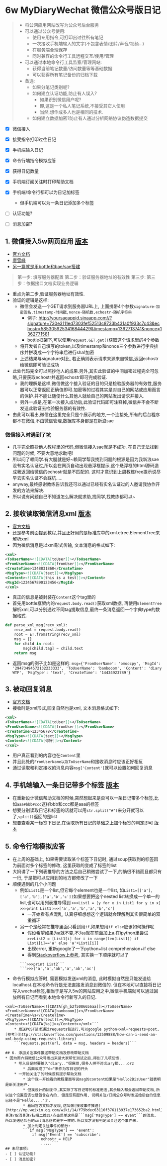# 6w MyDiaryWechat 微信公众号版日记

> * 将公网应用网站改写为公众号后台服务
> * 可以通过公众号使用:
>     * 使用专用指令,可打印出过往所有笔记
>     * 一次接收手机端输入的文字(不包含表情/图片/声音/视频...)
>     * 在服务端合理保存
>     * 同时兼容的命令行工具远程交互/使用/管理
> * 可以通过本地命令行工具监察/管理网站:
>     * 获得当前笔记数量/访问数量等等基础数据
>     * 可以获得所有笔记备份的归档下载
> * 备选:
>     * 如果分笔记类别呢?
>     * 如何建立认证功能,防止有人误入?
>         * 如果识别微信用户呢?
>         * 即,这是一个私人笔记系统,不接受其它人使用
>         * 当然,想作成多人也是相同的技术.
>     * 如何建立数据加密?防止有人通过分析网络协议伪造数据提交

- [x] 微信接入
- [x] 接受指令打印过往日记
- [x] 手机端输入日记
- [x] 命令行端指令模拟应答
- [x] 获得日记数量
- [x] 手机端订阅关注时打印帮助文档
- [x] 手机端/命令行都可以为日记加标签
    * 但手机端可以为一条日记添加多个标签
- [ ] 认证功能?
- [ ] 消息加密?


## 1. 微信接入5w网页应用 [版本](https://github.com/bambooom/OMOOC2py/commit/7659df107d5975759bd7cbb27114ead46adcb586)
* [官方文档](http://mp.weixin.qq.com/wiki/16/1e87586a83e0e121cc3e808014375b74.html)
* [廖雪峰](http://www.liaoxuefeng.com/article/0013900476318564121d01facf844cba508396f95d9bb82000)
* [另一篇就是用bottle和bae/sae搭建](http://www.cnblogs.com/weishun/p/weixin-publish-developing.html)
> 第一步: 填写服务器配置
> 第二步：验证服务器地址的有效性
> 第三步: 第三步：依据接口文档实现业务逻辑

* 重点为第二步,验证服务器地址有效性. 
* 验证的逻辑是这样:
	* 微信会发送一个GET请求到服务器URL上, 上面携带4个参数```signature-加密签名,timestamp-时间戳,nonce-随机数,echostr-随机字符串```
		* 例子: http://yoursaeappid.sinaapp.com//?signature=730e3111ed7303fef52513c8733b431a0f933c7c43&echostr=5853059253416844429&timestamp=1362713741&nonce=1362771581
		* bottle框架下,可以使用```request.GET.get()```获取这个请求里的4个参数
	* 将开发者自己填写的token,以及timestamp和nonce三个参数进行字典排序并拼凑成一个字符串后进行sha1加密
	* 上述结果与signature对比, 若正确则表示请求来源来自微信,返回echostr给微信即可验证成功
* 此处代码完全可以照抄他人的成果.另外,其实此验证的中间加密过程完全可忽略,只要获取echostr并返回echostr即可完成验证.
	* 我的理解是这样,微信做这个接入验证的目的只是检验服务器的有效性,服务器可以正常返回正确值即可.加密等的过程其实是对自己的网站或应用而言的保护.并不能让随便什么其他人就给自己的网站发出请求并接入.
	* 另外一点是,在第一次接入成功后,此验证代码即可注释掉,微信并不会不断发送此验证去检验服务器的有效性.
* 由此可以看出,微信在这里完全只是个展示的地方,一个连接处,所有的后台程序都不在微信,不由微信管理,数据库本身都是在新浪sae

### 微信接入时遇到了坑
* 几乎完全照抄他人教程里的代码,但微信接入sae就是不成功. 在自己无法找到问题的时候, 不要大意地求助吧!
* 所以问了赖同学.有大腿就是好~赖同学帮我找到问题的根源是因为我新浪sae没有实名认证过,所以会在网页自动出现悬浮框提示,这个悬浮框的html源码造成我返回给微信的echostr就是不匹配的. 这时才意识到上周教练free提示说尽早去实名认证不会踩坑.....
* anyway,最终感谢教练告诉我还可以通过已经有实名认证过的人邀请我协作开发的方法来解决.
* 所以说有问题自己不知道怎么解决就求助,找同学,找教练都可以~

## 2. 接收读取微信消息xml [版本](https://github.com/bambooom/OMOOC2py/commit/498429866d5f94b1c0da7c22375e4183b1d63563)
* [官方文档](http://mp.weixin.qq.com/wiki/17/fc9a27730e07b9126144d9c96eaf51f9.html)
* 还是参考前面提到教程,并且正好用的是标准库中的xml.etree.ElementTree来解析xml
* 因为微信消息是以xml形式传输, 文本消息的格式如下:
```xml
<xml>
<ToUserName><![CDATA[toUser]]></ToUserName>
<FromUserName><![CDATA[fromUser]]></FromUserName> 
<CreateTime>1348831860</CreateTime>
<MsgType><![CDATA[text]]></MsgType>
<Content><![CDATA[this is a test]]></Content>
<MsgId>1234567890123456</MsgId>
</xml>
```
* 真正的信息是被封装在```Content```这个tag里的
* 首先用bottle框架内的```request.body.read()```获取xml数据, 再使用```ElementTree```解析xml,可以分别通过不同tag提取信息,最终一条消息返回一个字典type的数据格式.
```python
def parse_xml_msg(recv_xml):
	recv_xml = request.body.read()
	root = ET.fromstring(recv_xml)
	msg = {}
	for child in root:
		msg[child.tag] = child.text
	return msg
```
* 返回msg的例子比如是这样的: ```msg={'FromUserName': 'omoocpy', 'MsgId': '29473494572132233333', 'ToUserName': 'bambooom', 'Content': 'diary WTF', 'MsgType': 'text', 'CreateTime': '14434923789'}```

## 3. 被动回复消息
* [官方文档](http://mp.weixin.qq.com/wiki/18/c66a9f0b5aa952346e46dc39de20f672.html)
* 接收时是xml形式,回复自然也是xml, 文本消息格式如下:
```xml
<xml>
<ToUserName><![CDATA[toUser]]></ToUserName>
<FromUserName><![CDATA[fromUser]]></FromUserName>
<CreateTime>12345678</CreateTime>
<MsgType><![CDATA[text]]></MsgType>
<Content><![CDATA[你好]]></Content>
</xml>
```
* 用户真正看到的内容也在```Content```里
* 并且此处的```FromUserName以及ToUserName```和接收消息时应该正好相反
* 通过读取和判定接收的消息内容```msg['Content']```就可以设置如何回复消息

## 4. 手机端输入一条日记带多个标签 [版本](https://github.com/bambooom/OMOOC2py/commit/5450c0abfbc87d11b7831923204eed306b801ebc)
* 在重新设计微信帮助文档的时候,突然想起来是否可以一条日记带多个标签,比如```aaa#bbb#ccc```这样bbb和ccc都是aaa的标签
* 想要分别读取日记和标签的话就可以用```str.split("#")```来分开就可以了,```split()```返回的是list
* 想要查看某一标签下日记,在读取所有日记的基础之上加个标签的判定即可 [版本](https://github.com/bambooom/OMOOC2py/commit/a8c0881315155457838d385d06eca112838a932c)

## 5. 命令行端模拟应答
* 在上周的基础上, 如果需要读取某个标签下日记时, 通过soup获取到的标签因为前面对多个标签的修改, 这里获取的变成了标签的list
* 大妈讲了一下列表推导的方法之后自己稍微尝试了一下,的确很不错而且都只有一行, 于是把可以应用到的地方都修改了一下
* 顺便遇到的几个小问题
	* 例如```List1```是一个list,但它每个element也是一个list, 如```List1=[['a'],['a','b'],['a','b','c']]```如果想要把这个nested list转换成一个单一的list,也可以用列表推导得到
		```>>>List1 = [y for x in List1 for y in x]``` 
		```>>>print List1```
		```>>>['a','a','b','a','b','c']```
		* 一开始看有点混乱, 认真仔细想想这个逻辑就会理解到其实很简单的双重循环
	* 另一个是经常在推导里面只看到用```if```,如果想用```if else```应该如何操作呢
		* 假设希望如果为a就不变,不为a就在前面加上a.在ipython里尝试
		```>>>List2 = [List1[i] for i in range(len(List1)) if List1[i]=='a' else 'a'+List1[i]]```
		* 出现error, 重新google了一下python+list comprehension+if else
		* 得到[Stackoverflow上参考](http://stackoverflow.com/questions/4260280/python-if-else-in-list-comprehension), 其实换一下顺序就可以了
		```>>>List2 = [List1[i] if List1[i] == 'a' else 'a'+List1[i] for i in range(len(List1))]
		```>>>print List2```
		```>>>['a','a','ab','a','ab','ac']

* 命令行模拟应答时, 需要模拟发送xml的消息, 此时模拟自然是只能发送给localhost.在本地命令行是无法直接发消息到微信的. 但在本地可以直接将日记写入wechat标签,相当于是写入5w的网站应用之中,微信手机端就可以通过回放所有日记而看到本地命令行新写入的日记.
```
<xml><ToUserName><![CDATA[gh_b2f5086656aa]]></ToUserName>
<FromUserName><![CDATA[bambooom]]></FromUserName>
<CreateTime>%s</CreateTime>
<MsgType><![CDATA[text]]></MsgType>
<Content><![CDATA[%s]]></Content></xml>```
	* 发送POST请求通过requests包进行,可以google python+xml+requests+post, [参考](http://stackoverflow.com/questions/12509888/how-can-i-send-an-xml-body-using-requests-library)
	```requests.post(url, data = msg, headers = headers)```

## 6. 添加关注事件推送帮助文档及修改帮助文档
* 因为周六将微信公众号发出来请大家帮忙测试之后,得到了几项反馈.
	* 写入日记时要输入"diary.."很麻烦,很多人拼不对diary都....orz
		* 后面改成了"d="来作为写日记的开头
	* 一开始关注了的时候没有提示帮助文档
		* 这个我一开始看的教程里面写说msg的content如果是"Hello2BizUser"就表明是新关注用户.
		* 但我设计的回复中,其实除了写日记等的标准用法,其余输入都会返回帮助文档,所以这个设置应该也是包含在内的, 但是没有起作用, 说明关注/订阅公众号时发送给后台的信息已经不是"Hello...."了.
		* 看回官方文档才发现,这叫做[接收事件推送](http://mp.weixin.qq.com/wiki/14/f79bdec63116f376113937e173652ba2.html).关注/取消关注/扫描二维码/点击菜单这些是```msg['MsgType'] == event```的消息, 所以发送给后台的xml消息格式是不一样的.所以我才没有判定出关注这个事件来.
		* 加上判定关注事件的部分:
		```if msg['MsgType'] == 'event':
			if msg['Event'] == 'subscribe':
				echostr = HELP
				.....```
## 未尽事项:
- [ ] 认证功能?
- [ ] 消息加密?
